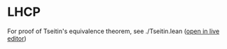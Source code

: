 # LHCP

For proof of Tseitin's equivalence theorem, see ./Tseitin.lean ([open in live editor](https://live.lean-lang.org/#url=https%3A%2F%2Fraw.githubusercontent.com%2Fxhalo32%2FLHCP%2Frefs%2Fheads%2Fmain%2FTseitin.lean))